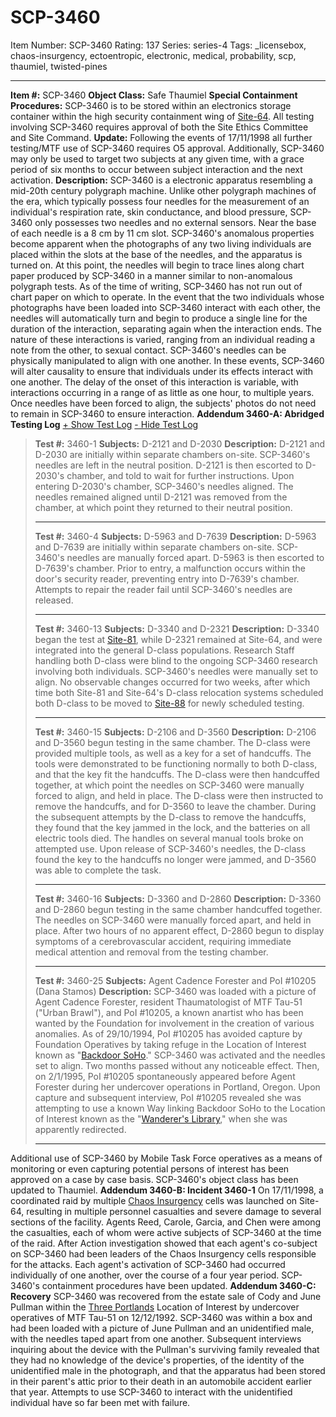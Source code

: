 # SCP-3460
Item Number: SCP-3460
Rating: 137
Series: series-4
Tags: _licensebox, chaos-insurgency, ectoentropic, electronic, medical, probability, scp, thaumiel, twisted-pines

---

**Item #:** SCP-3460
**Object Class:** Safe Thaumiel
**Special Containment Procedures:** SCP-3460 is to be stored within an electronics storage container within the high security containment wing of [Site-64](/secure-facility-dossier-site-64). All testing involving SCP-3460 requires approval of both the Site Ethics Committee and Site Command.
**Update:** Following the events of 17/11/1998 all further testing/MTF use of SCP-3460 requires O5 approval. Additionally, SCP-3460 may only be used to target two subjects at any given time, with a grace period of six months to occur between subject interaction and the next activation.
**Description:** SCP-3460 is a electronic apparatus resembling a mid-20th century polygraph machine. Unlike other polygraph machines of the era, which typically possess four needles for the measurement of an individual's respiration rate, skin conductance, and blood pressure, SCP-3460 only possesses two needles and no external sensors. Near the base of each needle is a 8 cm by 11 cm slot.
SCP-3460's anomalous properties become apparent when the photographs of any two living individuals are placed within the slots at the base of the needles, and the apparatus is turned on. At this point, the needles will begin to trace lines along chart paper produced by SCP-3460 in a manner similar to non-anomalous polygraph tests. As of the time of writing, SCP-3460 has not run out of chart paper on which to operate. In the event that the two individuals whose photographs have been loaded into SCP-3460 interact with each other, the needles will automatically turn and begin to produce a single line for the duration of the interaction, separating again when the interaction ends. The nature of these interactions is varied, ranging from an individual reading a note from the other, to sexual contact.
SCP-3460's needles can be physically manipulated to align with one another. In these events, SCP-3460 will alter causality to ensure that individuals under its effects interact with one another. The delay of the onset of this interaction is variable, with interactions occurring in a range of as little as one hour, to multiple years. Once needles have been forced to align, the subjects' photos do not need to remain in SCP-3460 to ensure interaction.
**Addendum 3460-A: Abridged Testing Log**
[\+ Show Test Log](javascript:;)
[\- Hide Test Log](javascript:;)
> **Test #:** 3460-1
> **Subjects:** D-2121 and D-2030
> **Description:** D-2121 and D-2030 are initially within separate chambers on-site. SCP-3460's needles are left in the neutral position. D-2121 is then escorted to D-2030's chamber, and told to wait for further instructions. Upon entering D-2030's chamber, SCP-3460's needles aligned. The needles remained aligned until D-2121 was removed from the chamber, at which point they returned to their neutral position.
> * * *
> **Test #:** 3460-4
> **Subjects:** D-5963 and D-7639
> **Description:** D-5963 and D-7639 are initially within separate chambers on-site. SCP-3460's needles are manually forced apart. D-5963 is then escorted to D-7639's chamber. Prior to entry, a malfunction occurs within the door's security reader, preventing entry into D-7639's chamber. Attempts to repair the reader fail until SCP-3460's needles are released.
> * * *
> **Test #:** 3460-13
> **Subjects:** D-3340 and D-2321
> **Description:** D-3340 began the test at [Site-81](/secure-facility-dossier-site-81), while D-2321 remained at Site-64, and were integrated into the general D-class populations. Research Staff handling both D-class were blind to the ongoing SCP-3460 research involving both individuals. SCP-3460's needles were manually set to align. No observable changes occurred for two weeks, after which time both Site-81 and Site-64's D-class relocation systems scheduled both D-class to be moved to [Site-88](/secure-facility-dossier-site-88) for newly scheduled testing.
> * * *
> **Test #:** 3460-15
> **Subjects:** D-2106 and D-3560
> **Description:** D-2106 and D-3560 begun testing in the same chamber. The D-class were provided multiple tools, as well as a key for a set of handcuffs. The tools were demonstrated to be functioning normally to both D-class, and that the key fit the handcuffs. The D-class were then handcuffed together, at which point the needles on SCP-3460 were manually forced to align, and held in place. The D-class were then instructed to remove the handcuffs, and for D-3560 to leave the chamber. During the subsequent attempts by the D-class to remove the handcuffs, they found that the key jammed in the lock, and the batteries on all electric tools died. The handles on several manual tools broke on attempted use. Upon release of SCP-3460's needles, the D-class found the key to the handcuffs no longer were jammed, and D-3560 was able to complete the task.
> * * *
> **Test #:** 3460-16
> **Subjects:** D-3360 and D-2860
> **Description:** D-3360 and D-2860 begun testing in the same chamber handcuffed together. The needles on SCP-3460 were manually forced apart, and held in place. After two hours of no apparent effect, D-2860 begun to display symptoms of a cerebrovascular accident, requiring immediate medical attention and removal from the testing chamber.
> * * *
> **Test #:** 3460-25
> **Subjects:** Agent Cadence Forester and PoI #10205 (Dana Stamos)
> **Description:** SCP-3460 was loaded with a picture of Agent Cadence Forester, resident Thaumatologist of MTF Tau-51 ("Urban Brawl"), and PoI #10205, a known anartist who has been wanted by the Foundation for involvement in the creation of various anomalies. As of 29/10/1994, PoI #10205 has avoided capture by Foundation Operatives by taking refuge in the Location of Interest known as "[Backdoor SoHo](/etdp-hub-page)." SCP-3460 was activated and the needles set to align. Two months passed without any noticeable effect. Then, on 2/1/1995, PoI #10205 spontaneously appeared before Agent Forester during her undercover operations in Portland, Oregon. Upon capture and subsequent interview, PoI #10205 revealed she was attempting to use a known Way linking Backdoor SoHo to the Location of Interest known as the "[Wanderer's Library](http://wanderers-library.wikidot.com)," when she was apparently redirected.
> * * *
Additional use of SCP-3460 by Mobile Task Force operatives as a means of monitoring or even capturing potential persons of interest has been approved on a case by case basis. SCP-3460's object class has been updated to Thaumiel.
**Addendum 3460-B: Incident 3460-1**
On 17/11/1998, a coordinated raid by multiple [Chaos Insurgency](/chaos-insurgency-hub) cells was launched on Site-64, resulting in multiple personnel casualties and severe damage to several sections of the facility. Agents Reed, Carole, Garcia, and Chen were among the casualties, each of whom were active subjects of SCP-3460 at the time of the raid. After Action investigation showed that each agent's co-subject on SCP-3460 had been leaders of the Chaos Insurgency cells responsible for the attacks. Each agent's activation of SCP-3460 had occurred individually of one another, over the course of a four year period.
SCP-3460's containment procedures have been updated.
**Addendum 3460-C: Recovery**
SCP-3460 was recovered from the estate sale of Cody and June Pullman within the [Three Portlands](/three-portlands-hub) Location of Interest by undercover operatives of MTF Tau-51 on 12/12/1992. SCP-3460 was within a box and had been loaded with a picture of June Pullman and an unidentified male, with the needles taped apart from one another.
Subsequent interviews inquiring about the device with the Pullman's surviving family revealed that they had no knowledge of the device's properties, of the identity of the unidentified male in the photograph, and that the apparatus had been stored in their parent's attic prior to their death in an automobile accident earlier that year. Attempts to use SCP-3460 to interact with the unidentified individual have so far been met with failure.